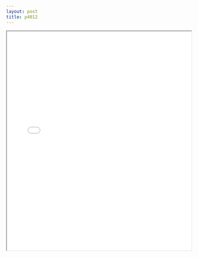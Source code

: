 ```yaml
---
layout: post
title: p4012
---
```


<div class="pdf-container">
<iframe src="ea/assets/pdfs/p4012.pdf" height="600" width="100%" allowFullScreen="true"></iframe>
</div>

